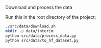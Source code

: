 Download and process the data

Run this in the root directory of the project:
```bash
./src/data/download.sh
mkdir -p data/interim
python src/data/process_data.py
python src/data/to_hf_dataset.py
```